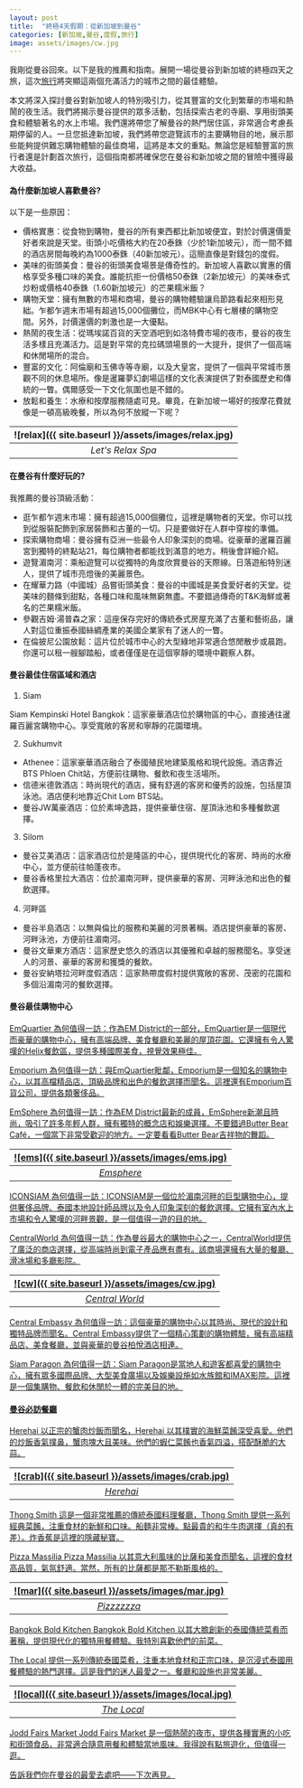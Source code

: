 ```yaml
---
layout: post
title:  "終極4天假期：從新加坡到曼谷"
categories: [新加坡,曼谷,度假,旅行]
image: assets/images/cw.jpg
---
```


我剛從曼谷回來。以下是我的推薦和指南。展開一場從曼谷到新加坡的終極四天之旅，這次[旅行](https://fromhktosg.github.io/zh/singapore-flights/)將突顯這兩個充滿活力的城市之間的最佳體驗。

本文將深入探討曼谷對新加坡人的特別吸引力，從其豐富的文化到繁華的市場和熱鬧的夜生活。我們將揭示曼谷提供的眾多活動，包括探索古老的寺廟、享用街頭美食和體驗著名的水上市場。我們還將帶您了解曼谷的熱門居住區，非常適合考慮長期停留的人。一旦您抵達新加坡，我們將帶您遊覽該市的主要購物目的地，展示那些能夠提供難忘購物體驗的最佳商場，這將是本文的重點。無論您是經驗豐富的旅行者還是計劃首次旅行，這個指南都將確保您在曼谷和新加坡之間的冒險中獲得最大收益。

#### 為什麼新加坡人喜歡曼谷?

以下是一些原因：
+ 價格實惠：從食物到購物，曼谷的所有東西都比新加坡便宜，對於討價還價愛好者來說是天堂。街頭小吃價格大約在20泰銖（少於1新加坡元），而一間不錯的酒店房間每晚約為1000泰銖（40新加坡元）。這簡直像是對錢包的度假。
+ 美味的街頭美食：曼谷的街頭美食場景是傳奇性的。新加坡人喜歡以實惠的價格享受多種口味的美食。誰能抗拒一份價格50泰銖（2新加坡元）的美味泰式炒粉或價格40泰銖（1.60新加坡元）的芒果糯米飯？
+ 購物天堂：擁有無數的市場和商場，曼谷的購物體驗讓烏節路看起來相形見絀。乍都乍週末市場有超過15,000個攤位，而MBK中心有七層樓的購物空間。另外，討價還價的刺激也是一大優點。
+ 熱鬧的夜生活：從瑪埃諾百貨的天空酒吧到如洛特費市場的夜市，曼谷的夜生活多樣且充滿活力。這是對平常的克拉碼頭場景的一大提升，提供了一個高端和休閒場所的混合。
+ 豐富的文化：阿倫廟和玉佛寺等寺廟，以及大皇宮，提供了一個與平常城市景觀不同的休息場所。像是暹羅夢幻劇場這樣的文化表演提供了對泰國歷史和傳統的一瞥。偶爾感受一下文化氛圍也是不錯的。
+ 放鬆和養生：水療和按摩服務隨處可見。畢竟，在新加坡一場好的按摩花費就像是一頓高級晚餐，所以為何不放縱一下呢？

| ![relax]({{ site.baseurl }}/assets/images/relax.jpg)
|:--:| 
|  *Let's Relax Spa*  |

#### 在曼谷有什麼好玩的?

我推薦的曼谷頂級活動：
+ 逛乍都乍週末市場：擁有超過15,000個攤位，這裡是購物者的天堂。你可以找到從服裝配飾到家居裝飾和古董的一切。只是要做好在人群中穿梭的準備。
+ 探索購物商場：曼谷擁有亞洲一些最令人印象深刻的商場。從豪華的暹羅百麗宮到獨特的終點站21，每位購物者都能找到滿意的地方。稍後會詳細介紹。
+ 遊覽湄南河：乘船遊覽可以從獨特的角度欣賞曼谷的天際線。日落遊船特別迷人，提供了城市亮燈後的美麗景色。
+ 在耀華力路（中國城）品嘗街頭美食：曼谷的中國城是美食愛好者的天堂。從美味的麵條到甜點，各種口味和風味無窮無盡。不要錯過傳奇的T&K海鮮或著名的芒果糯米飯。
+ 參觀吉姆·湯普森之家：這座保存完好的傳統泰式房屋充滿了古董和藝術品，讓人對這位重振泰國絲綢產業的美國企業家有了迷人的一瞥。
+ 在倫披尼公園放鬆：這片位於城市中心的大型綠地非常適合悠閒散步或晨跑。你還可以租一艘腳踏船，或者僅僅是在這個寧靜的環境中觀察人群。

#### 曼谷最佳住宿區域和酒店

1. Siam

Siam Kempinski Hotel Bangkok：這家豪華酒店位於購物區的中心，直接通往暹羅百麗宮購物中心。享受寬敞的客房和寧靜的花園環境。

2. Sukhumvit

+ Athenee：這家豪華酒店融合了泰國殖民地建築風格和現代設施。酒店靠近BTS Phloen Chit站，方便前往購物、餐飲和夜生活場所。
+ 信德米德敦酒店：時尚現代的酒店，擁有舒適的客房和優秀的設施，包括屋頂泳池。酒店便利地靠近Chit Lom BTS站。
+ 曼谷JW萬豪酒店：位於素坤逸路，提供豪華住宿、屋頂泳池和多種餐飲選擇。

3. Silom

+ 曼谷艾美酒店：這家酒店位於是隆區的中心，提供現代化的客房、時尚的水療中心，並方便前往帕蓬夜市。
+ 曼谷香格里拉大酒店：位於湄南河畔，提供豪華的客房、河畔泳池和出色的餐飲選擇。

4. 河畔區

+ 曼谷半島酒店：以無與倫比的服務和美麗的河景著稱。酒店提供豪華的客房、河畔泳池，方便前往湄南河。
+ 曼谷文華東方酒店：這家歷史悠久的酒店以其優雅和卓越的服務聞名。享受迷人的河景、豪華的客房和獲獎的餐飲。
+ 曼谷安納塔拉河畔度假酒店：這家熱帶度假村提供寬敞的客房、茂密的花園和多個沿湄南河的餐飲選擇。

#### 曼谷最佳購物中心

<u>EmQuartier<u>
為何值得一訪：作為EM District的一部分，EmQuartier是一個現代而豪華的購物中心，擁有高端品牌、美食餐廳和美麗的屋頂花園。它還擁有令人驚嘆的Helix餐飲區，提供多種國際美食，視覺效果極佳。

<u>Emporium<u>
為何值得一訪：與EmQuartier毗鄰，Emporium是一個知名的購物中心，以其高檔精品店、頂級品牌和出色的餐飲選擇而聞名。這裡還有Emporium百貨公司，提供各類奢侈品。

<u>EmSphere<u>
為何值得一訪：作為EM District最新的成員，EmSphere新潮且時尚，吸引了許多年輕人群，擁有獨特的概念店和娛樂選擇。不要錯過Butter Bear Café，一個當下非常受歡迎的地方。一定要看看Butter Bear吉祥物的舞蹈。

| ![ems]({{ site.baseurl }}/assets/images/ems.jpg)
|:--:| 
|  *Emsphere*  |

<u>ICONSIAM<u>
為何值得一訪：ICONSIAM是一個位於湄南河畔的巨型購物中心，提供奢侈品牌、泰國本地設計師品牌以及令人印象深刻的餐飲選擇。它擁有室內水上市場和令人驚嘆的河畔景觀，是一個值得一遊的目的地。

<u>CentralWorld<u>
為何值得一訪：作為曼谷最大的購物中心之一，CentralWorld提供了廣泛的商店選擇，從高端時尚到電子產品應有盡有。該商場還擁有大量的餐廳、滑冰場和多廳影院。

| ![cw]({{ site.baseurl }}/assets/images/cw.jpg)
|:--:| 
|  *Central World*  |

<u>Central Embassy<u>
為何值得一訪：這個豪華的購物中心以其時尚、現代的設計和獨特品牌而聞名。Central Embassy提供了一個精心策劃的購物體驗，擁有高端精品店、美食餐廳，並與豪華的曼谷柏悅酒店相連。

<u>Siam Paragon<u>
為何值得一訪：Siam Paragon是當地人和遊客都喜愛的購物中心，擁有眾多國際品牌、大型美食廣場以及娛樂設施如水族館和IMAX影院。這裡是一個集購物、餐飲和休閒於一體的完美目的地。

#### 曼谷必訪餐廳

<u>Herehai<u>
以正宗的蟹肉炒飯而聞名，Herehai 以其樸實的海鮮菜餚深受喜愛。他們的炒飯香氣撲鼻，蟹肉塊大且美味。他們的蝦仁菜餚也香氣四溢，搭配酥脆的大蒜。

| ![crab]({{ site.baseurl }}/assets/images/crab.jpg)
|:--:| 
|  *Herehai*  |

<u>Thong Smith<u>
這是一個非常推薦的傳統泰國料理餐廳，Thong Smith 提供一系列經典菜餚，注重食材的新鮮和口味。船麵非常棒。點最貴的和牛牛肉選擇（真的有差）。炸香蕉是這裡的隱藏秘寶。

<u>Pizza Massilia<u>
Pizza Massilia 以其意大利風味的比薩和美食而聞名，這裡的食材高品質，氣氛舒適。當然，所有的比薩都是那不勒斯風格的。

| ![mar]({{ site.baseurl }}/assets/images/mar.jpg)
|:--:| 
|  *Pizzzzzza*  |

<u>Bangkok Bold Kitchen<u>
Bangkok Bold Kitchen 以其大膽創新的泰國傳統菜肴而著稱，提供現代化的獨特用餐體驗。我特別喜歡他們的前菜。

<u>The Local<u>
提供一系列傳統泰國菜肴，注重本地食材和正宗口味，是沉浸式泰國用餐體驗的熱門選擇。這是我們的迷人最愛之一。餐廳和設施也非常美麗。

| ![local]({{ site.baseurl }}/assets/images/local.jpg)
|:--:| 
|  *The Local*  |

<u>Jodd Fairs Market<u>
Jodd Fairs Market 是一個熱鬧的夜市，提供各種實惠的小吃和街頭食品，非常適合隨意用餐和體驗當地風味。我得說有點旅遊化，但值得一逛。

告訴我們你在曼谷的最愛去處吧——下次再見。